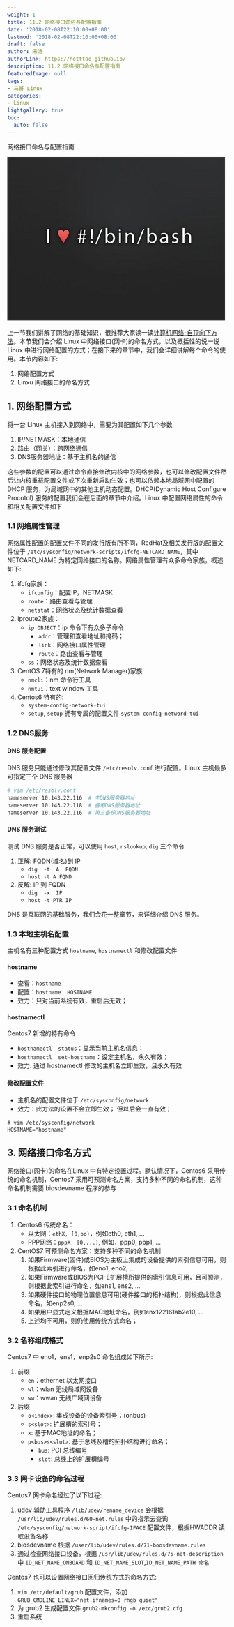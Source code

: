 ```yaml
---
weight: 1
title: 11.2 网络接口命名与配置指南
date: '2018-02-08T22:10:00+08:00'
lastmod: '2018-02-08T22:10:00+08:00'
draft: false
author: 宋涛
authorLink: https://hotttao.github.io/
description: 11.2 网络接口命名与配置指南
featuredImage: null
tags:
- 马哥 Linux
categories:
- Linux
lightgallery: true
toc:
  auto: false
---
```


网络接口命名与配置指南

![linux-mt](/images/linux_mt/linux_mt.jpg)
<!-- more -->

上一节我们讲解了网络的基础知识，很推荐大家读一读[计算机网络-自顶向下方法](https://book.douban.com/subject/26176870/)。本节我们会介绍 Linux 中网络接口(网卡)的命名方式，以及概括性的说一说 Linux 中进行网络配置的方式；在接下来的章节中，我们会详细讲解每个命令的使用。本节内容如下:
1. 网络配置方式
2. Linxu 网络接口的命名方式

## 1. 网络配置方式
将一台 Linux 主机接入到网络中，需要为其配置如下几个参数
1. IP/NETMASK：本地通信
2. 路由（网关）：跨网络通信
3. DNS服务器地址：基于主机名的通信

这些参数的配置可以通过命令直接修改内核中的网络参数，也可以修改配置文件然后让内核重载配置文件或下次重新启动生效；也可以依赖本地局域网中配置的 DHCP 服务，为局域网中的其他主机动态配置。DHCP(Dynamic Host Configure Procotol) 服务的配置我们会在后面的章节中介绍。Linux 中配置网络属性的命令和相关配置文件如下

### 1.1 网络属性管理
网络属性配置的配置文件不同的发行版有所不同，RedHat及相关发行版的配置文件位于 `/etc/sysconfig/network-scripts/ifcfg-NETCARD_NAME`，其中 NETCARD_NAME 为特定网络接口的名称。网络属性管理有众多命令家族，概述如下:
1. ifcfg家族：
    - `ifconfig`：配置IP，NETMASK
    - `route`：路由查看与管理
    - `netstat`：网络状态及统计数据查看
2. iproute2家族：
    - `ip OBJECT`：ip 命令下有众多子命令
        - `addr`：管理和查看地址和掩码；
        - `link`：网络接口属性管理
        - `route`：路由查看与管理
    - `ss`：网络状态及统计数据查看
3. CentOS 7特有的 nm(Network Manager)家族
    - `nmcli`：nm 命令行工具
    - `nmtui`：text window 工具
4. Centos6 特有的:
    - `system-config-network-tui`
    - `setup`, `setup` 拥有专属的配置文件 `system-config-netword-tui`

### 1.2 DNS服务
#### DNS 服务配置
DNS 服务只能通过修改其配置文件 `/etc/resolv.conf` 进行配置。Linux 主机最多可指定三个 DNS 服务器

```bash
# vim /etc/resolv.conf
nameserver 10.143.22.116  # 主DNS服务器地址
nameserver 10.143.22.118  # 备用DNS服务器地址
nameserver 10.143.22.116  # 第三备份DNS服务器地址
```

#### DNS 服务测试
测试 DNS 服务是否正常，可以使用 `host`, `nslookup`, `dig` 三个命令
1. 正解: FQDN(域名)到 IP
    - `dig  -t  A  FQDN`
    - `host -t A FQND`
2. 反解: IP 到 FQDN
    - `dig  -x  IP`
    - `host -t PTR IP`

DNS 是互联网的基础服务，我们会花一整章节，来详细介绍 DNS 服务。

### 1.3 本地主机名配置
主机名有三种配置方式 `hostname`, `hostnamectl` 和修改配置文件

#### hostname
- 查看：`hostname`
- 配置：`hostname  HOSTNAME`
- 效力：只对当前系统有效，重启后无效；

#### hostnamectl
Centos7 新增的特有命令
- `hostnamectl  status`：显示当前主机名信息；
- `hostnamectl  set-hostname`：设定主机名，永久有效；
- 效力: 通过 hostnamectl 修改的主机名立即生效，且永久有效

#### 修改配置文件
- 主机名的配置文件位于 `/etc/sysconfig/network`
- 效力：此方法的设置不会立即生效； 但以后会一直有效；

```
# vim /etc/sysconfig/network
HOSTNAME="hostname"
```

## 3. 网络接口命名方式
网络接口(网卡)的命名在Linux 中有特定设置过程。默认情况下，Centos6 采用传统的命名机制，Centos7 采用可预测命名方案，支持多种不同的命名机制，这种命名机制需要 biosdevname 程序的参与

### 3.1 命名机制
1. Centos6 传统命名：
    - 以太网：`ethX, [0,oo)`，例如eth0, eth1, ...
    - PPP网络：`pppX, [0,...]`, 例如，ppp0, ppp1, ...    
2. CentOS7 可预测命名方案：支持多种不同的命名机制
    1. 如果Firmware(固件)或BIOS为主板上集成的设备提供的索引信息可用，则根据此索引进行命名，如eno1, eno2, ...
    2. 如果Firmware或BIOS为PCI-E扩展槽所提供的索引信息可用，且可预测，则根据此索引进行命名，如ens1, ens2, ...
    3. 如果硬件接口的物理位置信息可用(硬件接口的拓扑结构)，则根据此信息命名，如enp2s0, ...
    4. 如果用户显式定义根据MAC地址命名，例如enx122161ab2e10, ...
    5. 上述均不可用，则仍使用传统方式命名；

### 3.2 名称组成格式  
Centos7 中 eno1，ens1，enp2s0 命名组成如下所示:
1. 前缀
    - `en`：ethernet 以太网接口
    - `wl`：wlan 无线局域网设备
    - `ww`：wwan 无线广域网设备
2. 后缀
    - `o<index>`: 集成设备的设备索引号；(onbus)
    - `s<slot>`: 扩展槽的索引号；
    - `x`: 基于MAC地址的命名；
    - `p<bus>s<slot>`: 基于总线及槽的拓扑结构进行命名；
        - `bus`: PCI 总线编号
        - `slot`: 总线上的扩展槽编号

### 3.3 网卡设备的命名过程
Centos7 网卡命名经过了以下过程:
1. udev 辅助工具程序 `/lib/udev/rename_device` 会根据 `/usr/lib/udev/rules.d/60-net.rules` 中的指示去查询  `/etc/sysconfig/network-script/ifcfg-IFACE` 配置文件，根据HWADDR 读取设备名称
2. biosdevname 根据 `/user/lib/udev/rules.d/71-boosdevname.rules`
3. 通过检查网络接口设备，根据 `/usr/lib/udev/rules.d/75-net-description` 中 `ID_NET_NAME_ONBOARD` 和 `ID_NET_NAME_SLOT`,`ID_NET_NAME_PATH 命名`

Centos7 也可以设置网络接口回归传统方式的命名方式:
1. `vim /etc/default/grub` 配置文件，添加 `GRUB_CMDLINE_LINUX="net.ifnames=0 rhgb quiet"`
2. 为 grub2 生成配置文件 `grub2-mkconfig -o /etc/grub2.cfg`
3. 重启系统
